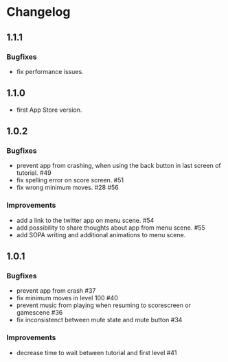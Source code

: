 # Changelog

## 1.1.1

### Bugfixes

* fix performance issues.

## 1.1.0

* first App Store version.

## 1.0.2

### Bugfixes

* prevent app from crashing, when using the back button in last screen of tutorial. #49
* fix spelling error on score screen. #51
* fix wrong minimum moves. #28 #56

### Improvements

* add a link to the twitter app on menu scene. #54
* add possibility to share thoughts about app from menu scene. #55
* add SOPA writing and additional animations to menu scene.


## 1.0.1

### Bugfixes

* prevent app from crash #37
* fix minimum moves in level 100 #40
* prevent music from playing when resuming to scorescreen or gamescene #36
* fix inconsistenct between mute state and mute button #34

### Improvements

* decrease time to wait between tutorial and first level #41
